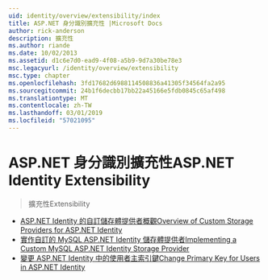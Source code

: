 ```yaml
---
uid: identity/overview/extensibility/index
title: ASP.NET 身分識別擴充性 |Microsoft Docs
author: rick-anderson
description: 擴充性
ms.author: riande
ms.date: 10/02/2013
ms.assetid: d1c6e7d0-ead9-4f08-a5b9-9d7a30be78e3
msc.legacyurl: /identity/overview/extensibility
msc.type: chapter
ms.openlocfilehash: 3fd17682d6988114508836a41305f34564fa2a95
ms.sourcegitcommit: 24b1f6decbb17bb22a45166e5fdb0845c65af498
ms.translationtype: MT
ms.contentlocale: zh-TW
ms.lasthandoff: 03/01/2019
ms.locfileid: "57021095"
---
```

<a name="aspnet-identity-extensibility"></a><span data-ttu-id="0c8ed-103">ASP.NET 身分識別擴充性</span><span class="sxs-lookup"><span data-stu-id="0c8ed-103">ASP.NET Identity Extensibility</span></span>
====================
> <span data-ttu-id="0c8ed-104">擴充性</span><span class="sxs-lookup"><span data-stu-id="0c8ed-104">Extensibility</span></span>


- [<span data-ttu-id="0c8ed-105">ASP.NET Identity 的自訂儲存體提供者概觀</span><span class="sxs-lookup"><span data-stu-id="0c8ed-105">Overview of Custom Storage Providers for ASP.NET Identity</span></span>](overview-of-custom-storage-providers-for-aspnet-identity.md)
- [<span data-ttu-id="0c8ed-106">實作自訂的 MySQL ASP.NET Identity 儲存體提供者</span><span class="sxs-lookup"><span data-stu-id="0c8ed-106">Implementing a Custom MySQL ASP.NET Identity Storage Provider</span></span>](implementing-a-custom-mysql-aspnet-identity-storage-provider.md)
- [<span data-ttu-id="0c8ed-107">變更 ASP.NET Identity 中的使用者主索引鍵</span><span class="sxs-lookup"><span data-stu-id="0c8ed-107">Change Primary Key for Users in ASP.NET Identity</span></span>](change-primary-key-for-users-in-aspnet-identity.md)
